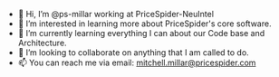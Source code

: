 - 👋 Hi, I’m @ps-millar working at PriceSpider-NeuIntel
- 👀 I’m interested in learning more about PriceSpider's core software.
- 🌱 I’m currently learning everything I can about our Code base and Architecture.
- 💞️ I’m looking to collaborate on anything that I am called to do.
- 📫 You can reach me via email: mitchell.millar@pricespider.com

<!---
ps-millar/ps-millar is a ✨ special ✨ repository because its `README.md` (this file) appears on your GitHub profile.
You can click the Preview link to take a look at your changes.
--->
